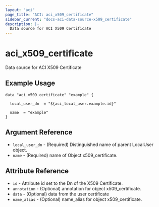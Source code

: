 ```yaml
---
layout: "aci"
page_title: "ACI: aci_x509_certificate"
sidebar_current: "docs-aci-data-source-x509_certificate"
description: |-
  Data source for ACI X509 Certificate
---
```


# aci_x509_certificate #
Data source for ACI X509 Certificate

## Example Usage ##

```hcl
data "aci_x509_certificate" "example" {

  local_user_dn  = "${aci_local_user.example.id}"

  name  = "example"
}
```
## Argument Reference ##
* `local_user_dn` - (Required) Distinguished name of parent LocalUser object.
* `name` - (Required) name of Object x509_certificate.



## Attribute Reference

* `id` - Attribute id set to the Dn of the X509 Certificate.
* `annotation` - (Optional) annotation for object x509_certificate.
* `data` - (Optional) data from the user certificate
* `name_alias` - (Optional) name_alias for object x509_certificate.
